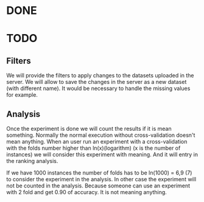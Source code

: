 # DONE #

# TODO #

## Filters ##
We will provide the filters to apply changes to the datasets uploaded in the server. We will allow to save the changes in the server as a new dataset (with different name). It would be necessary to handle the missing values for example.

## Analysis ##
Once the experiment is done we will count the results if it is mean something. Normally the normal execution without cross-validation doesn't mean anything. When an user run an experiment with a cross-validation with the folds number higher than ln(x)(logarithm) (x is the number of instances) we will consider this experiment with meaning. And it will entry in the ranking analysis.

If we have 1000 instances the number of folds has to be ln(1000) = 6,9 (7) to consider the experiment in the analysis. In other case the experiment will not be counted in the analysis. Because someone can use an experiment with 2 fold and get 0.90 of accuracy. It is not meaning anything.